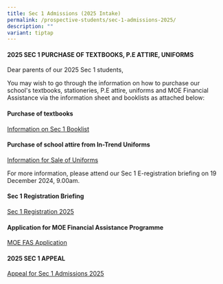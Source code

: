 ```yaml
---
title: Sec 1 Admissions (2025 Intake)
permalink: /prospective-students/sec-1-admissions-2025/
description: ""
variant: tiptap
---
```

<h4>2025 SEC 1 PURCHASE OF TEXTBOOKS, P.E ATTIRE, UNIFORMS</h4>
<p>Dear parents of our 2025 Sec 1 students,</p>
<p>You may wish to go through the information on how to purchase our school's
textbooks, stationeries, P.E attire, uniforms and MOE Financial Assistance
via the information sheet and booklists as attached below:&nbsp;</p>
<h4>Purchase of textbooks</h4>
<p><a href="/files/School Uniform and Booklists/2025_Sec_1_TMS_Booklist.pdf" rel="noopener nofollow" target="_blank">Information on Sec 1 Booklist</a>
</p>
<h4>Purchase of school attire from In-Trend Uniforms</h4>
<p><a href="/files/School Uniform and Booklists/Information_for_Sale_of_Uniforms_2025.pdf" rel="noopener nofollow" target="_blank">Information for Sale of Uniforms</a>
</p>
<p>For more information, please attend our Sec 1 E-registration briefing
on 19 December 2024, 9.00am.</p>
<h4>Sec 1 Registration Briefing</h4>
<p><a href="https://www.temaseksec.moe.edu.sg/events/upcoming-events/sec-1-registration-2025/" rel="noopener noreferrer nofollow" target="_blank">Sec 1 Registration 2025</a>
</p>
<h4>Application for MOE Financial Assistance Programme</h4>
<p><a href="https://www.temaseksec.moe.edu.sg/prospective-students/financial-information/" rel="noopener noreferrer nofollow" target="_blank">MOE FAS Application</a>
</p>
<h4>2025 SEC 1 APPEAL</h4>
<p><a href="https://go.gov.sg/tms-sec1-appeal-2025" rel="noopener nofollow" target="_blank">Appeal for Sec 1 Admissions 2025</a>
</p>
<p></p>
<p></p>